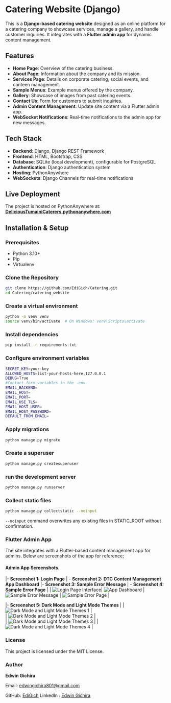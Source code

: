 # Catering Website (Django)

This is a **Django-based catering website** designed as an online platform for a catering company to showcase services, manage a gallery, and handle customer inquiries. It integrates with a **Flutter admin app** for dynamic content management.

## Features

- **Home Page**: Overview of the catering business.
- **About Page**: Information about the company and its mission.
- **Services Page**: Details on corporate catering, social events, and canteen management.
- **Sample Menus**: Example menus offered by the company.
- **Gallery**: Showcase of images from past catering events.
- **Contact Us**: Form for customers to submit inquiries.
- **Admin Content Management**: Update site content via a Flutter admin app.
- **WebSocket Notifications**: Real-time notifications to the admin app for new messages.

## Tech Stack

- **Backend**: Django, Django REST Framework
- **Frontend**: HTML, Bootstrap, CSS
- **Database**: SQLite (local development), configurable for PostgreSQL
- **Authentication**: Django authentication system
- **Hosting**: PythonAnywhere
- **WebSockets**: Django Channels for real-time notifications

## Live Deployment

The project is hosted on PythonAnywhere at:  
[**DeliciousTumainiCaterers.pythonanywhere.com**](https://delicioustumainicaterers.pythonanywhere.com/)

## Installation & Setup

### Prerequisites

- Python 3.10+
- Pip
- Virtualenv

### Clone the Repository

```sh
git clone https://github.com/EdiGich/Catering.git
cd Catering/catering_website
```

### Create a virtual environment

```sh
python -m venv venv
source venv/bin/activate  # On Windows: venv\Scripts\activate
```

### Install dependencies

```sh
pip install -r requirements.txt
```

### Configure environment variables

```sh
SECRET_KEY=your-key
ALLOWED_HOSTS=list-your-hosts-here,127.0.0.1
DEBUG=True
#Contact form variables in the .env.
EMAIL_BACKEND=
EMAIL_HOST=
EMAIL_PORT=
EMAIL_USE_TLS=
EMAIL_HOST_USER=
EMAIL_HOST_PASSWORD=
DEFAULT_FROM_EMAIL=

```

### Apply migrations

```sh
python manage.py migrate
```

### Create a superuser

```sh
python manage.py createsuperuser
```

### run the development server

```sh
python manage.py runserver
```

### Collect static files

```sh
python manage.py collectstatic --noinput
```

`--noinput` command overwrites any existing files in STATIC_ROOT without confirmation.

### Flutter Admin App

The site integrates with a Flutter-based content management app for admins. Below are screenshots of the app for reference;
#### Admin App Screenshots.
|- **Screenshot 1: Login Page** | - **Screenshot 2: DTC Content Management App Dashboard**  |- **Screenshot 3: Sample Error Message**  | - **Screenshot 4: Sample Error Page** |
| ![Login Page Interface](FlutterDTC_App_Images/image.png)| ![App Dashboard](FlutterDTC_App_Images/DTC_AppDashboard.jpg) |   ![Sample Error Message](FlutterDTC_App_Images/image-2.png) |   ![Sample Error Page](FlutterDTC_App_Images/image-1.png) |

 |- **Screenshot 5: Dark Mode and Light Mode Themes**  |
 | ![Dark Mode and Light Mode Themes 1](FlutterDTC_App_Images/image-8.png) |  
 | ![Dark Mode and Light Mode Themes 2](FlutterDTC_App_Images/image-5.png) |  
 | ![Dark Mode and Light Mode Themes 3](FlutterDTC_App_Images/image-6.png) | 
 | ![Dark Mode and Light Mode Themes 4](FlutterDTC_App_Images/image-7.png) |

### License

This project is licensed under the MIT License.

### Author

**Edwin Gichira**

Email: [edwingichira801@gmail.com](mailto:edwingichira801@gmail.com)

GitHub: [EdiGich](http://github.com/EdiGich)
LinkedIn : [Edwin Gichira](https://www.linkedin.com/in/edwin-gichira-9147a8213/)
